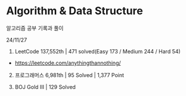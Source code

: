 # Algorithm & Data Structure

알고리즘 공부 기록과 풀이

24/11/27

1. LeetCode 137,552th | 471 solved(Easy 173 / Medium 244 / Hard 54)
- https://leetcode.com/anythingthannothing/

2. 프로그래머스 6,981th | 95 Solved | 1,377 Point

3. BOJ Gold III | 129 Solved
